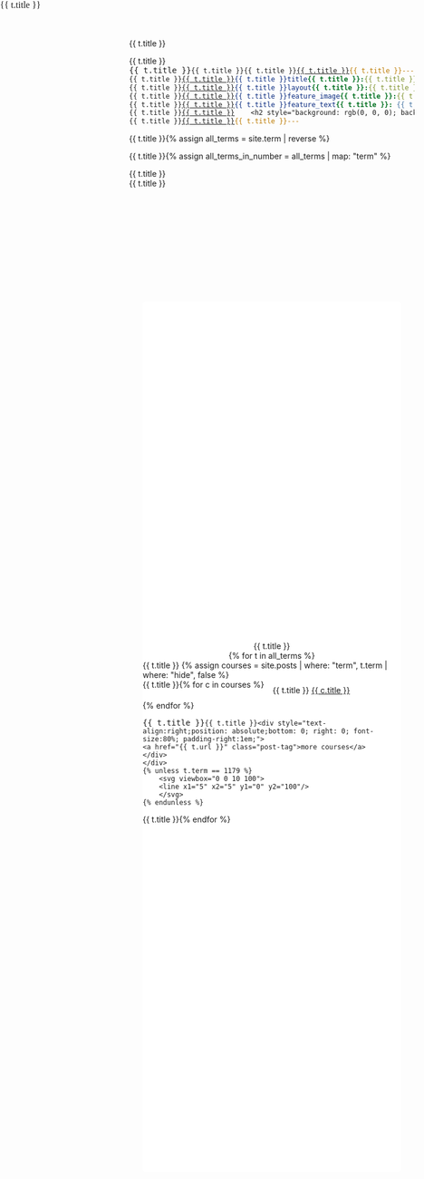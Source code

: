 ```yaml
---
title: Term
layout: default
feature_image: "/assets/backpic/piano.jpg"
feature_text: |
    <h2 style="background: rgb(0, 0, 0); background: rgba(0, 0, 0, 0.5); color: white; padding: 10px;">Sort by terms</h2>
---
```

{% assign all_terms = site.term | reverse %}

{% assign all_terms_in_number = all_terms | map: "term" %}
<style>

    {% for n in all_terms_in_number %}.contner__{{ n }}:before, {% endfor %}
    .contner__sources:before,
    .contner__build:before,
    .contner__deploy:before {
      position: absolute;
      left: 0;
      bottom: 100%;
      color: #fff;
      background: #ffb238;
      font-size: 0.9rem;
      padding: 0.25rem 0.75rem;
      border-radius: 2.5px;
    }
    .card,
    .contner__sources div,
    .contner__build div {
      line-height: 2;
      background: #fff;
      padding: 1.2rem 1rem;
      border-radius: 4px;
      box-shadow: 0 2px 10px #e6e6e6;
    }

    .contner {
      margin: 5vh 2.5vw;
      padding: 15vh 0;
      background: #fff;
      border-radius: 5px;
      display: flex;
      flex-direction: column;
      align-items: center;
    }
    .contner svg {
      height: 5rem;
    }
    .contner svg line {
      stroke: #5f39dd;
      stroke-width: 3px;
      stroke-linecap: round;
      stroke-dasharray: 2px 20px;
      animation: animateline 5s linear both infinite;
    }


    {% for n in all_terms_in_number %}.contner__{{ n }}, {% endfor %}
    .contner__deploy {
      width: 100%;
      background: #f9f9f9;
      padding: 1.5rem;
      border-radius: 8px;
      position: relative;
    }
    .contner__deploy:before {
      content: 'deploy';
    }
    {% for t in all_terms %}
    .contner__{{ t.term }}:before {
      content: '{{ t.title }}';
    }
    {% endfor %}

    @media (max-width: 700px) {
      .contner__sources {
        flex-direction: column;
      }
      .contner__sources div {
        margin: 1rem 0;
      }
    }
    @-moz-keyframes animateline {
      from {
        stroke-dashoffset: 0;
      }
      to {
        stroke-dashoffset: -5rem;
      }
    }
    @-webkit-keyframes animateline {
      from {
        stroke-dashoffset: 0;
      }
      to {
        stroke-dashoffset: -5rem;
      }
    }
    @-o-keyframes animateline {
      from {
        stroke-dashoffset: 0;
      }
      to {
        stroke-dashoffset: -5rem;
      }
    }
    @keyframes animateline {
      from {
        stroke-dashoffset: 0;
      }
      to {
        stroke-dashoffset: -5rem;
      }
    }


    .search-container {
      display: flex;
      flex-wrap: wrap;
      /*max-width: 900px;*/
    }

    .search-item {
      padding: 5px 10px;
      /*border: 1px solid grey;*/
      margin: 5px;
      width: 150px;
      flex-basis: 180px;
      flex-grow: initial;
    }

    /*
      You want a simple and fancy tooltip?
      Just copy all [data-tooltip] blocks:
    */
    [data-tooltip] {
      position: relative;
      z-index: 10;
    }

    /* Positioning and visibility settings of the tooltip */
    [data-tooltip]:before,
    [data-tooltip]:after {
      position: absolute;
      visibility: hidden;
      opacity: 0;
      left: 50%;
      bottom: calc(100% + 5px);
      pointer-events: none;
      transition: 0.2s;
      will-change: transform;
    }

    /* The actual tooltip with a dynamic width */
    [data-tooltip]:before {
      content: attr(data-tooltip);
      padding: 10px 18px;
      min-width: 50px;
      max-width: 300px;
      width: max-content;
      width: -moz-max-content;
      border-radius: 6px;
      font-size: 14px;
    /*   font-size: 0.73rem; */
      background-color: rgba(59, 72, 80, 0.9);
      background-image: linear-gradient(30deg,
        rgba(59, 72, 80, 0.44),
        rgba(59, 68, 75, 0.44),
        rgba(60, 82, 88, 0.44));
      box-shadow: 0px 0px 24px rgba(0, 0, 0, 0.2);
      color: #fff;
      text-align: center;
      white-space: pre-wrap;
      transform: translate(-50%, -5px) scale(0.5);
    }

    /* Tooltip arrow */
    [data-tooltip]:after {
      content: '';
      border-style: solid;
      border-width: 5px 5px 0px 5px;
      border-color: rgba(55, 64, 70, 0.9) transparent transparent transparent;
      transition-duration: 0s; /* If the mouse leaves the element,
                                  the transition effects for the
                                  tooltip arrow are "turned off" */
      transform-origin: top;   /* Orientation setting for the
                                  slide-down effect */
      transform: translateX(-50%) scaleY(0);
    }

    /* Tooltip becomes visible at hover */
    [data-tooltip]:hover:before,
    [data-tooltip]:hover:after {
      visibility: visible;
      opacity: 1;
    }
    /* Scales from 0.5 to 1 -> grow effect */
    [data-tooltip]:hover:before {
      transition-delay: 0.3s;
      transform: translate(-50%, -5px) scale(1);
    }
    /* Slide down effect only on mouseenter (NOT on mouseleave) */
    [data-tooltip]:hover:after {
      transition-delay: 0.5s; /* Starting after the grow effect */
      transition-duration: 0.2s;
      transform: translateX(-50%) scaleY(1);
    }
    /*
      That's it.
    */






    /*
      If you want some adjustability
      here are some orientation settings you can use:
    */

    /* LEFT */
    /* Tooltip + arrow */
    [data-tooltip-location="left"]:before,
    [data-tooltip-location="left"]:after {
      left: auto;
      right: calc(100% + 5px);
      bottom: 50%;
    }

    /* Tooltip */
    [data-tooltip-location="left"]:before {
      transform: translate(-5px, 50%) scale(0.5);
    }
    [data-tooltip-location="left"]:hover:before {
      transform: translate(-5px, 50%) scale(1);
    }

    /* Arrow */
    [data-tooltip-location="left"]:after {
      border-width: 5px 0px 5px 5px;
      border-color: transparent transparent transparent rgba(55, 64, 70, 0.9);
      transform-origin: left;
      transform: translateY(50%) scaleX(0);
    }
    [data-tooltip-location="left"]:hover:after {
      transform: translateY(50%) scaleX(1);
    }



    /* RIGHT */
    [data-tooltip-location="right"]:before,
    [data-tooltip-location="right"]:after {
      left: calc(100% + 5px);
      bottom: 50%;
    }

    [data-tooltip-location="right"]:before {
      transform: translate(5px, 50%) scale(0.5);
    }
    [data-tooltip-location="right"]:hover:before {
      transform: translate(5px, 50%) scale(1);
    }

    [data-tooltip-location="right"]:after {
      border-width: 5px 5px 5px 0px;
      border-color: transparent rgba(55, 64, 70, 0.9) transparent transparent;
      transform-origin: right;
      transform: translateY(50%) scaleX(0);
    }
    [data-tooltip-location="right"]:hover:after {
      transform: translateY(50%) scaleX(1);
    }



    /* BOTTOM */
    [data-tooltip-location="bottom"]:before,
    [data-tooltip-location="bottom"]:after {
      top: calc(100% + 5px);
      bottom: auto;
    }

    [data-tooltip-location="bottom"]:before {
      transform: translate(-50%, 5px) scale(0.5);
    }
    [data-tooltip-location="bottom"]:hover:before {
      transform: translate(-50%, 5px) scale(1);
    }

    [data-tooltip-location="bottom"]:after {
      border-width: 0px 5px 5px 5px;
      border-color: transparent transparent rgba(55, 64, 70, 0.9) transparent;
      transform-origin: bottom;
    }


</style>

<main class="main container">
    <div class="content">
<section class="contner">
{% for t in all_terms %}
    <div class="contner__{{ t.term }}">
    {% assign courses = site.posts | where: "term", t.term | where: "hide", false %}
    <div class="search-container">
    {% for c in courses %}
        <div class="label label--category search-item tooltip">
        <a href="{{ c.url }}" class="post-tag"  data-tooltip="{{ c.feature_text | split: '|' | last | strip_html }}"
       data-tooltip-location="top">{{ c.title }}</a>
        </div>
    {% endfor %}
    </div>

    <div style="text-align:right;position: absolute;bottom: 0; right: 0; font-size:80%; padding-right:1em;">
    <a href="{{ t.url }}" class="post-tag">more courses</a>
    </div>
    </div>
    {% unless t.term == 1179 %}
        <svg viewbox="0 0 10 100">
        <line x1="5" x2="5" y1="0" y2="100"/>
        </svg>
    {% endunless %}
{% endfor %}
</section>
</div>
</main>
